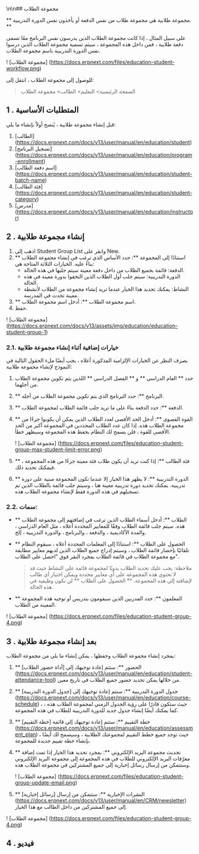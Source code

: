 \n\n## مجموعة الطلاب

** مجموعة طلابية هي مجموعة طلاب من نفس الدفعة أو يأخذون نفس الدورة التدريبية. **

على سبيل المثال ، إذا كانت مجموعة الطلاب الذين يدرسون نفس البرنامج معًا تسمى دفعة طلابية ، فمن داخل هذه المجموعة ، سيتم تسمية مجموعة الطلاب الذين درسوا نفس الدورة التدريبية باسم مجموعة الطلاب.

! [مجموعة الطلاب] (https://docs.erpnext.com/files/education-student-workflow.png)

للوصول إلى مجموعة الطلاب ، انتقل إلى:

> الصفحة الرئيسية> التعليم> الطالب> مجموعة الطلاب

## 1 \. المتطلبات الأساسية

قبل إنشاء مجموعة طلابية ، يُنصح أولاً بإنشاء ما يلي:

1. [الطالب] (https://docs.erpnext.com/docs/v13/user/manual/en/education/student)
2. [تسجيل البرنامج] (https://docs.erpnext.com/docs/v13/user/manual/en/education/program-enrollment)
3. [اسم دفعة الطالب] (https://docs.erpnext.com/docs/v13/user/manual/en/education/student-batch-name)
4. [فئة الطالب] (https://docs.erpnext.com/docs/v13/user/manual/en/education/student-category)
5. [مدرس] (https://docs.erpnext.com/docs/v13/user/manual/en/education/instructor)

## 2 \. إنشاء مجموعة طلابية

1. اذهب إلى Student Group List وانقر على New.
2. ** استنادًا إلى المجموعة **: حدد الأساس الذي ترغب في إنشاء مجموعة الطلاب بناءً عليه. الخيارات الثلاثة المتاحة هي:
    * الدفعة: قائمة بجميع الطلاب من داخل دفعة معينة سيتم جلبها في هذه الحالة.
    * الدورة التدريبية: سيتم جلب أول الطلاب الذين التحقوا بدورة معينة في هذه الحالة.
    * النشاط: يمكنك تحديد هذا الخيار عندما تريد إنشاء مجموعة من الطلاب لأنشطة معينة تحدث في المدرسة.
3. ** اسم مجموعة الطلاب **: أدخل اسم مجموعة الطلاب.
4. حفظ.

! [مجموعة الطلاب] (https://docs.erpnext.com/docs/v13/assets/img/education/education-student-group-1)

### 2.1. خيارات إضافية أثناء إنشاء مجموعة طلابية

بصرف النظر عن الخيارات الإلزامية المذكورة أعلاه ، يجب أيضًا ملء الحقول التالية في النموذج لإنشاء مجموعة طلابية:

1. حدد ** العام الدراسي ** و ** الفصل الدراسي ** اللذين يتم تكوين مجموعة الطلاب من أجلهما.
2. ** البرنامج **: حدد البرنامج الذي يتم تكوين مجموعة الطلاب من أجله.
3. ** الدفعة **: حدد الدفعة بناءً على ما تريد جلب قائمة الطلاب لمجموعة الطلاب.
4. ** القوة القصوى **: أدخل الحد الأقصى لعدد الطلاب الذين يمكن أن يكونوا جزءًا من مجموعة الطلاب هذه. إذا كان عدد الطلاب المحددين في المجموعة أكبر من الحد الأقصى للقوة ، فلن يسمح لك النظام بحفظ هذه المجموعة وسيظهر خطأ.
    
    ! [مجموعة الطلاب] (https://docs.erpnext.com/files/education-student-group-max-student-limit-error.png)
    
5. ** فئة الطالب **: إذا كنت تريد أن يكون طلاب فئة معينة جزءًا من هذه المجموعة ، فيمكنك تحديد ذلك.
    
6. ** الدورة التدريبية **: لا يظهر هذا الخيار إلا عندما تكون المجموعة مبنية على دورة تدريبية. يمكنك تحديد دورة تدريبية معينة هنا ، وسيتم جلب قائمة بالطلاب الذين تم تسجيلهم في هذه الدورة فقط لإنشاء مجموعة الطلاب هذه.

### 2.2. سمات:

* ** الطلاب **: أدخل أسماء الطلاب الذين ترغب في إضافتهم إلى مجموعة الطلاب هذه. سيتم جلب قائمة الطلاب وفقًا للمعايير المحددة أعلاه ، مثل العام الدراسي ، والمدة الأكاديمية ، والدفعة ، والبرنامج ، والدورة التدريبية ، إلخ.
    
* ** الحصول على الطلاب **: استنادًا إلى المعلمات المحددة أعلاه ، سيقوم النظام تلقائيًا بإحضار قائمة الطلاب ، وسيتم إدراج جميع الطلاب الذين لديهم معايير مطابقة مع مجموعة الطلاب في قائمة الطلاب بمجرد النقر فوق "احصل على الطلاب".
    
    > ملاحظة: يجب عليك تحديد الطلاب يدويًا لمجموعة قائمة على النشاط حيث قد لا تحتوي هذه المجموعة على أي معايير محددة ويمكن اختيار أي طالب لإضافته إلى هذه المجموعة. ** الحصول على الطلاب ** لن تكون وظيفية في هذه الحالة.
    
* ** المعلمون **: حدد المدربين الذين سيقومون بتدريس أو توجيه هذه المجموعة المعينة من الطلاب.
    

! [مجموعة الطلاب] (https://docs.erpnext.com/files/education-student-group-4.png)

## 3 \. بعد إنشاء مجموعة طلابية

بمجرد إنشاء مجموعة الطلاب وحفظها ، يمكن إنشاء ما يلي من مجموعة الطلاب:

1. ** الحضور **: ستتم إعادة توجيهك إلى [أداة حضور الطلاب] (https://docs.erpnext.com/docs/v13/user/manual/en/education/student-attendance-tool) من خلالها يمكن تحديد حضور جميع الطلاب في تاريخ معين.
2. ** جدول الدورة التدريبية **: ستتم إعادة توجيهك إلى [جدول الدورة التدريبية] (https://docs.erpnext.com/docs/v13/user/manual/en/education/course-schedule) ، حيث ستكون قادرًا على رؤية الجدول الزمني لمجموعة الطلاب هذه ، كما يمكنك أيضًا إنشاء جدول جديد للدورة التدريبية للطلاب في هذه المجموعة.
3. ** خطة التقييم **: ستتم إعادة توجيهك إلى قائمة [خطة التقييم] (https://docs.erpnext.com/docs/v13/user/manual/en/education/assessment_plan) ، حيث توجد جميع خطط التقييم لمجموعتك الطلابية ، وسيسمح لك أيضًا بإنشاء خطة تقييم جديدة للمجموعة.
4. ** تحديث مجموعة البريد الإلكتروني **: بمجرد تحديد هذا الخيار إذا تمت إضافة معرّفات البريد الإلكتروني للطلاب في هذه المجموعة إلى مجموعة البريد الإلكتروني وستتمكن من إرسال رسائل إخبارية إلى جميع المشتركين في مجموعة الطلاب هذه.
    
    ! [مجموعة الطلاب] (https://docs.erpnext.com/files/education-student-group-update-email.png)
    
5. ** النشرات الإخبارية **: ستتمكن من إرسال [رسائل إخبارية] (https://docs.erpnext.com/docs/v13/user/manual/en/CRM/newsletter) إلى جميع المشتركين من داخل الطالب مع هذا الخيار.
    

! [مجموعة الطلاب] (https://docs.erpnext.com/files/education-student-group-4.png)

## 4 \. فيديو